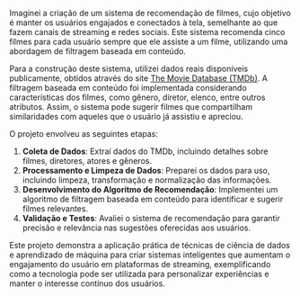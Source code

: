 Imaginei a criação de um sistema de recomendação de filmes, cujo objetivo é manter os usuários engajados e conectados à tela, semelhante ao que fazem canais de streaming e redes sociais. Este sistema recomenda cinco filmes para cada usuário sempre que ele assiste a um filme, utilizando uma abordagem de filtragem baseada em conteúdo.

Para a construção deste sistema, utilizei dados reais disponíveis publicamente, obtidos através do site [The Movie Database (TMDb)](https://developer.themoviedb.org/docs). A filtragem baseada em conteúdo foi implementada considerando características dos filmes, como gênero, diretor, elenco, entre outros atributos. Assim, o sistema pode sugerir filmes que compartilham similaridades com aqueles que o usuário já assistiu e apreciou.

O projeto envolveu as seguintes etapas:

1. **Coleta de Dados**: Extraí dados do TMDb, incluindo detalhes sobre filmes, diretores, atores e gêneros.
2. **Processamento e Limpeza de Dados**: Preparei os dados para uso, incluindo limpeza, transformação e normalização das informações.
3. **Desenvolvimento do Algoritmo de Recomendação**: Implementei um algoritmo de filtragem baseada em conteúdo para identificar e sugerir filmes relevantes.
4. **Validação e Testes**: Avaliei o sistema de recomendação para garantir precisão e relevância nas sugestões oferecidas aos usuários.

Este projeto demonstra a aplicação prática de técnicas de ciência de dados e aprendizado de máquina para criar sistemas inteligentes que aumentam o engajamento do usuário em plataformas de streaming, exemplificando como a tecnologia pode ser utilizada para personalizar experiências e manter o interesse contínuo dos usuários.
